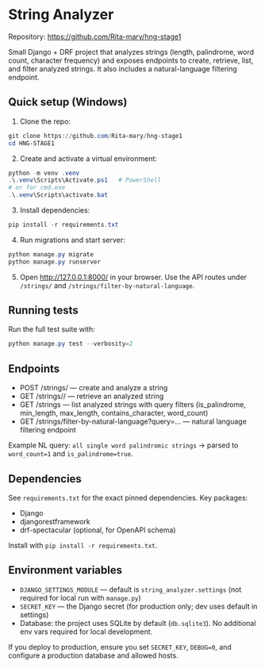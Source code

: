 # String Analyzer

Repository: https://github.com/Rita-mary/hng-stage1

Small Django + DRF project that analyzes strings (length, palindrome, word count, character frequency) and exposes endpoints to create, retrieve, list, and filter analyzed strings. It also includes a natural-language filtering endpoint.

## Quick setup (Windows)

1. Clone the repo:

```powershell
git clone https://github.com/Rita-mary/hng-stage1
cd HNG-STAGE1
```

2. Create and activate a virtual environment:

```powershell
python -m venv .venv
.\.venv\Scripts\Activate.ps1   # PowerShell
# or for cmd.exe
.\.venv\Scripts\activate.bat
```

3. Install dependencies:

```powershell
pip install -r requirements.txt
```

4. Run migrations and start server:

```powershell
python manage.py migrate
python manage.py runserver
```

5. Open http://127.0.0.1:8000/ in your browser. Use the API routes under `/strings/` and `/strings/filter-by-natural-language`.

## Running tests

Run the full test suite with:

```powershell
python manage.py test --verbosity=2
```

## Endpoints
- POST /strings/ — create and analyze a string
- GET /strings/<value>/ — retrieve an analyzed string
- GET /strings — list analyzed strings with query filters (is_palindrome, min_length, max_length, contains_character, word_count)
- GET /strings/filter-by-natural-language?query=... — natural language filtering endpoint

Example NL query: `all single word palindromic strings` → parsed to `word_count=1` and `is_palindrome=true`.

## Dependencies
See `requirements.txt` for the exact pinned dependencies. Key packages:

- Django
- djangorestframework
- drf-spectacular (optional, for OpenAPI schema)

Install with `pip install -r requirements.txt`.

## Environment variables
- `DJANGO_SETTINGS_MODULE` — default is `string_analyzer.settings` (not required for local run with `manage.py`)
- `SECRET_KEY` — the Django secret (for production only; dev uses default in settings)
- Database: the project uses SQLite by default (`db.sqlite3`). No additional env vars required for local development.

If you deploy to production, ensure you set `SECRET_KEY`, `DEBUG=0`, and configure a production database and allowed hosts.



